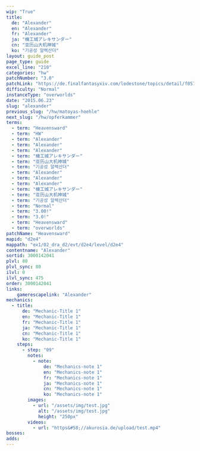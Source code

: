 ```yaml
---
wip: "True"
title:
  de: "Alexander"
  en: "Alexander"
  fr: "Alexander"
  ja: "機工城アレキサンダー"
  cn: "亚历山大机神城"
  ko: "기공성 알렉산더"
layout: guide_post
page_type: guide
excel_line: "210"
categories: "hw"
patchNumber: "3.0"
patchLink: "https://de.finalfantasyxiv.com/lodestone/topics/detail/f0575b82a639492e5a70e34d823d77bddcb7f686"
difficulty: "Normal"
instanceType: "overworlds"
date: "2015.06.23"
slug: "alexander"
previous_slug: "/hw/matoyas-hoehle"
next_slug: "/hw/opferkammer"
terms:
  - term: "Heavensward"
  - term: "HW"
  - term: "Alexander"
  - term: "Alexander"
  - term: "Alexander"
  - term: "機工城アレキサンダー"
  - term: "亚历山大机神城"
  - term: "기공성 알렉산더"
  - term: "Alexander"
  - term: "Alexander"
  - term: "Alexander"
  - term: "機工城アレキサンダー"
  - term: "亚历山大机神城"
  - term: "기공성 알렉산더"
  - term: "Normal"
  - term: "3.00!"
  - term: "3.0!"
  - term: "Heavensward"
  - term: "overworlds"
patchName: "Heavensward"
mapid: "d2e4"
mappath: "ex1/02_dra_d2/evt/d2e4/level/d2e4"
contentname: "Alexander"
sortid: 3000142041
plvl: 80
plvl_sync: 80
ilvl: 0
ilvl_sync: 475
order: 3000142041
links:
    gamerescapelink: "Alexander"
mechanics:
  - title:
      de: "Mechanic-Title 1"
      en: "Mechanic-Title 1"
      fr: "Mechanic-Title 1"
      ja: "Mechanic-Title 1"
      cn: "Mechanic-Title 1"
      ko: "Mechanic-Title 1"
    steps:
      - step: "09"
        notes:
          - note:
              de: "Mechanics-note 1"
              en: "Mechanics-note 1"
              fr: "Mechanics-note 1"
              ja: "Mechanics-note 1"
              cn: "Mechanics-note 1"
              ko: "Mechanics-note 1"
        images:
          - url: "/assets/img/test.jpg"
            alt: "/assets/img/test.jpg"
            height: "250px"
        videos:
          - url: "https&#58;//akurosia.de/upload/test.mp4"
bosses:
adds:
---
```

